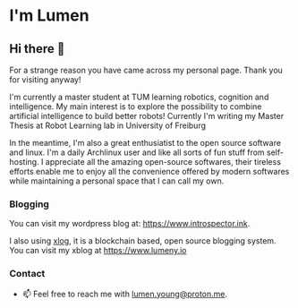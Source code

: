 # I'm Lumen 

## Hi there 👋

For a strange reason you have came across my personal page. Thank you for visiting anyway!

I'm currently a master student at TUM learning robotics, cognition and intelligence. My main interest is to explore the possibility to combine artificial intelligence to build better robots! Currently I'm writing my Master Thesis at Robot Learning lab in University of Freiburg

In the meantime, I'm also a great enthusiatist to the open source software and linux. I'm a daily Archlinux user and like all sorts of fun stuff from self-hosting. I appreciate all the amazing open-source softwares, their tireless efforts enable me to enjoy all the convenience offered by modern softwares while maintaining a personal space that I can call my own. 

### Blogging

You can visit my wordpress blog at: https://www.introspector.ink.

I also using [xlog](https://xlog.app/), it is a blockchain based, open source blogging system. You can visit my xblog at https://www.lumeny.io

### Contact

- 📫 Feel free to reach me with lumen.young@proton.me.
<!--
**TangdizhiH/TangdizhiH** is a ✨ _special_ ✨ repository because its `README.md` (this file) appears on your GitHub profile.

Here are some ideas to get you started:

 I’m currently working on ...
 I’m currently learning ...
- 👯 I’m looking to collaborate on ...
- 🤔 I’m looking for help with ...
- 💬 Ask me about ...
- 📫 How to reach me: ...
- 😄 Pronouns: ...
- ⚡ Fun fact: ...
-->
